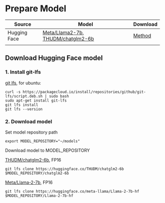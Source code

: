 # Prepare Model

| Source       | Model | Download |
| ----------- | --- | -- |
| Hugging Face | [Meta/Llama2-7b](https://huggingface.co/meta-llama/Llama-2-7b-hf), [THUDM/chatglm2-6b](https://huggingface.co/meta-llama/chatglm2-6b) | [Method](#download-hugging-face-model) |
|  |  |  |

## Download Hugging Face model

### 1. Install git-lfs

[git lfs](https://github.com/git-lfs/git-lfs?utm_source=gitlfs_site&utm_medium=installation_link&utm_campaign=gitlfs#installing), for ubuntu:

```shell
curl -s https://packagecloud.io/install/repositories/github/git-lfs/script.deb.sh | sudo bash
sudo apt-get install git-lfs
git lfs install
git lfs --version
```

### 2. Download model

Set model repository path

```shell
export MODEL_REPOSITORY="~/models"
```

Download model to MODEL_REPOSITORY

[THUDM/chatglm2-6b](https://huggingface.co/THUDM/chatglm2-6b), FP16

```shell
git lfs clone https://huggingface.co/THUDM/chatglm2-6b $MODEL_REPOSITORY/chatglm2-6b
```

[Meta/Llama-2-7b](https://huggingface.co/meta-llama/Llama-2-7b-hf), FP16

```shell
git lfs clone https://huggingface.co/meta-llama/Llama-2-7b-hf $MODEL_REPOSITORY/Llama-2-7b-hf
```